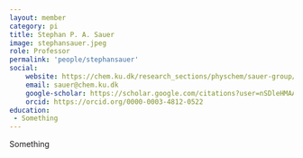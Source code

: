 ```yaml
---
layout: member
category: pi
title: Stephan P. A. Sauer
image: stephansauer.jpeg
role: Professor
permalink: 'people/stephansauer'
social:
    website: https://chem.ku.dk/research_sections/physchem/sauer-group/
    email: sauer@chem.ku.dk
    google-scholar: https://scholar.google.com/citations?user=nSDleHMAAAAJ&hl=en&oi=ao
    orcid: https://orcid.org/0000-0003-4812-0522
education:
 - Something
---
```


Something

